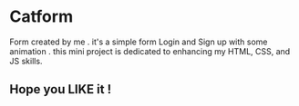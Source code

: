 # Catform
Form created by me . it's a simple form Login and Sign up with some animation .
this mini project is dedicated to enhancing my HTML, CSS, and JS skills.
## Hope you LIKE it ! ##
